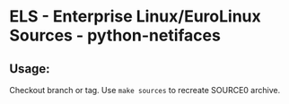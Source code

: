 # ELS - Enterprise Linux/EuroLinux Sources - python-netifaces
 
## Usage:
  Checkout branch or tag. Use `make sources` to recreate  SOURCE0 archive.
